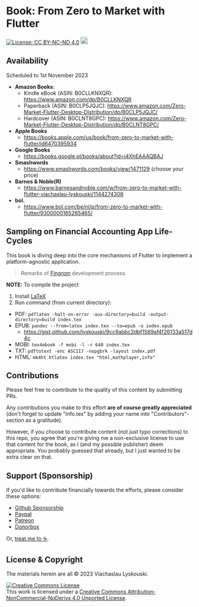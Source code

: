 # Book: From Zero to Market with Flutter

[![License: CC BY-NC-ND 4.0](https://img.shields.io/badge/License-CC_BY--NC--ND_4.0-lightgrey.svg)](https://creativecommons.org/licenses/by-nc-nd/4.0/) <a href="https://www.buymeacoffee.com/lyskouski"><img height="20" src="https://img.buymeacoffee.com/button-api/?text=Buy me a coffee&emoji=&slug=lyskouski&button_colour=FFDD00&font_colour=000000&font_family=Cookie&outline_colour=000000&coffee_colour=ffffff" /></a>

## Availability

Scheduled to 1st November 2023

- **Amazon Books**:
  - Kindle eBook (ASIN: B0CLLKNXQR): https://www.amazon.com/dp/B0CLLKNXQR
  - Paperback (ASIN: B0CLP5JQJC): https://www.amazon.com/Zero-Market-Flutter-Desktop-Distribution/dp/B0CLP5JQJC/
  - Hardcover (ASIN: B0CLNT8GPC): https://www.amazon.com/Zero-Market-Flutter-Desktop-Distribution/dp/B0CLNT8GPC/
- **Apple Books**
  - https://books.apple.com/us/book/from-zero-to-market-with-flutter/id6470395934
- **Google Books**
  - https://books.google.pl/books/about?id=j4XhEAAAQBAJ
- **Smashwords**
  - https://www.smashwords.com/books/view/1471129 (choose your price)
- **Barnes & Noble(R)**
  - https://www.barnesandnoble.com/w/from-zero-to-market-with-flutter-viachaslau-lyskouski/1144274308
- **bol.**
  - https://www.bol.com/be/nl/p/from-zero-to-market-with-flutter/9300000165265465/


## Sampling on Financial Accounting App Life-Cycles

This book is diving deep into the core mechanisms of Flutter to implement a platform-agnostic application.

> Remarks of [Fingrom](https://github.com/lyskouski/app-finance) development process.

**NOTE:** To compile the project
1. Install [LaTeX](https://miktex.org/download)
2. Run command (from current directory):
  - PDF: `pdflatex -halt-on-error -aux-directory=build -output-directory=build index.tex` 
  - EPUB: `pandoc --from=latex index.tex --to=epub -o index.epub`
    - https://gist.github.com/lyskouski/9cc9abbc2dbf1589af4f26133a517d4c
  - MOBI: `tex4ebook -f mobi -l -r 640 index.tex`
  - TXT: `pdftotext -enc ASCII7 -nopgbrk -layout index.pdf`
  - HTML: `mk4ht htlatex index.tex "html,mathplayer,info"`

## Contributions

Please feel free to contribute to the quality of this content by submitting PRs.

Any contributions you make to this effort **are of course greatly appreciated** (don't forget to update "info.tex"
by adding your name into "Contributors"-section as a gratitude).

However, if you choose to contribute content (not just typo corrections) to this repo, you agree that you're giving
me a non-exclusive license to use that content for the book, as I (and my possible publisher) deem appropriate. 
You probably guessed that already, but I just wanted to be extra clear on that.

## Support (Sponsorship)

If you'd like to contribute financially towards the efforts, please consider these options:

* [Github Sponsorship](https://github.com/users/lyskouski/sponsorship)
* [Paypal](https://www.paypal.me/terCAD)
* [Patreon](https://www.patreon.com/terCAD)
* [Donorbox](https://donorbox.org/tercad)

Or, [treat me to :coffee:](https://www.buymeacoffee.com/lyskouski).

## License & Copyright

The materials herein are all &copy; 2023 Viachaslau Lyskouski.

<a rel="license" href="http://creativecommons.org/licenses/by-nc-nd/4.0/"><img alt="Creative Commons License" style="border-width:0" src="https://i.creativecommons.org/l/by-nc-nd/4.0/88x31.png" /></a><br />This work is licensed under a <a rel="license" href="http://creativecommons.org/licenses/by-nc-nd/4.0/">Creative Commons Attribution-NonCommercial-NoDerivs 4.0 Unported License</a>.
